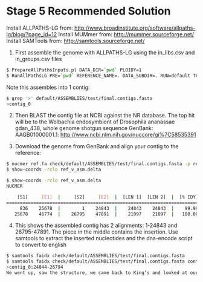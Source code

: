 Stage 5 Recommended Solution
===========================

Install ALLPATHS-LG from: http://www.broadinstitute.org/software/allpaths-lg/blog/?page_id=12
Install MUMmer from: http://mummer.sourceforge.net/
Install SAMTools from: http://samtools.sourceforge.net/


1. First assemble the genome with ALLPATHS-LG using the in_libs.csv and in_groups.csv files

```bash
$ PrepareAllPathsInputs.pl DATA_DIR=`pwd` PLOIDY=1
$ RunAllPathsLG PRE=`pwd` REFERENCE_NAME=. DATA_SUBDIR=. RUN=default THREADS=12
```

Note this assembles into 1 contig:
```bash
$ grep '>' default/ASSEMBLIES/test/final.contigs.fasta
>contig_0
```

2. Then BLAST the contig file at NCBI against the NR database. The top hit will be to the
Wolbachia endosymbiont of Drosophila ananassae gdan_438, whole genome shotgun sequence
GenBank: AAGB01000001.1: http://www.ncbi.nlm.nih.gov/nuccore/gi%7C58535391


3. Download the genome from GenBank and align your contig to the reference:

```bash
$ nucmer ref.fa check/default/ASSEMBLIES/test/final.contigs.fasta -p ref_v_asm >& /dev/null
$ show-coords -rclo ref_v_asm.delta

$ show-coords -rclo ref_v_asm.delta
NUCMER

    [S1]     [E1]  |     [S2]     [E2]  |  [LEN 1]  [LEN 2]  |  [% IDY]  |  [LEN R]  [LEN Q]  |  [COV R]  [COV Q]  | [TAGS]
===============================================================================================================================
     836    25678  |        1    24843  |    24843    24843  |    99.99  |    46795    47891  |    53.09    51.87  | gi|58535391|gb|AAGB01000001.1|	contig_0
   25678    46774  |    26795    47891  |    21097    21097  |   100.00  |    46795    47891  |    45.08    44.05  | gi|58535391|gb|AAGB01000001.1|	contig_0
```

4. This shows the assembled contig has 2 alignments: 1-24843 and 26795-47891. The piece in the middle contains the insertion.
Use samtools to extract the inserted nucleotides and the dna-encode script to convert to english


```bash
$ samtools faidx check/default/ASSEMBLIES/test/final.contigs.fasta
$ samtools faidx check/default/ASSEMBLIES/test/final.contigs.fasta contig_0:24844-26794 | ./dna-encode.pl -d
>contig_0:24844-26794
We went up, saw the structure, we came back to King’s and looked at our Pattersons, and every section of our Pattersons we looked at screamed at you, “Double Helix!” And it was just there! - once you knew what to look for. It was amazing.
```
